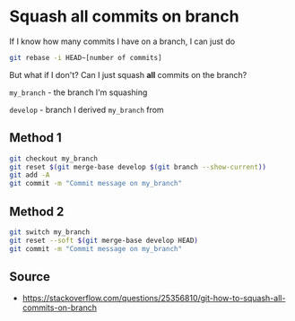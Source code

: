# Squash all commits on branch

If I know how many commits I have on a branch, I can just do

```bash
git rebase -i HEAD~[number of commits]
```

But what if I don't? Can I just squash **all** commits on the branch?

`my_branch` - the branch I'm squashing

`develop` - branch I derived `my_branch` from

## Method 1

```bash
git checkout my_branch
git reset $(git merge-base develop $(git branch --show-current))
git add -A
git commit -m "Commit message on my_branch"
```

## Method 2

```bash
git switch my_branch
git reset --soft $(git merge-base develop HEAD)
git commit -m "Commit message on my_branch"
```

## Source

- https://stackoverflow.com/questions/25356810/git-how-to-squash-all-commits-on-branch
